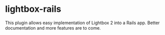 # lightbox-rails

This plugin allows easy implementation of Lightbox 2 into a Rails app. Better
documentation and more features are to come.
